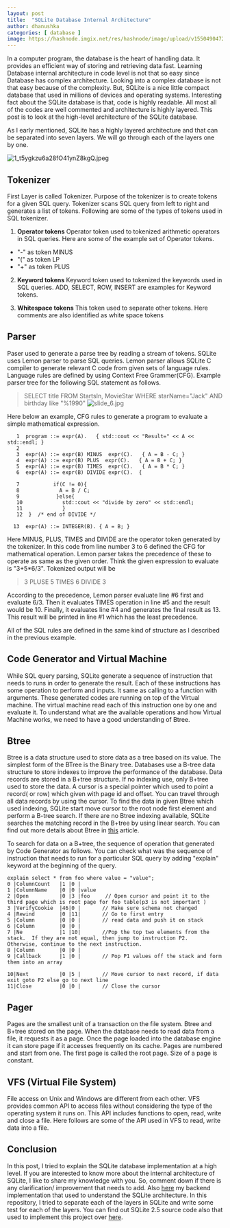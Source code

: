 ```yaml
---
layout: post
title:  "SQLite Database Internal Architecture"
author: dhanushka
categories: [ database ]
image: https://hashnode.imgix.net/res/hashnode/image/upload/v1550490472721/vmmqmNXxg.png?w=1600&h=840&fit=crop&crop=entropy&auto=format,enhance&q=60
---
```

In a computer program, the database is the heart of handling data. It provides an efficient way of storing and retrieving data fast. Learning Database internal architecture in code level is not that so easy since Database has complex architecture. Looking into a complex database is not that easy because of the complexity. But, SQLite is a nice little compact database that used in millions of devices and operating systems. Interesting fact about the SQLite database is that, code is highly readable. All most all of the codes are well commented and architecture is highly layered. This post is to look at the high-level architecture of the SQLite database.

As I early mentioned, SQLite has a highly layered architecture and that can be separated into seven layers. We will go through each of the layers one by one.

![1_t5ygkzu6a28fO41ynZ8kgQ.jpeg](https://cdn.hashnode.com/res/hashnode/image/upload/v1549901000617/M6BO2nrze.jpeg)

## Tokenizer
First Layer is called Tokenizer. Purpose of the tokenizer is to create tokens for a given SQL query. Tokenizer scans SQL query from left to right and generates a list of tokens. Following are some of the types of tokens used in SQL tokenizer.

1.  **Operator tokens**
Operator token used to tokenized arithmetic operators in SQL queries. Here are some of the example set of Operator tokens.

- "-" as token MINUS
- "(" as token LP
- "+" as token PLUS

2. **Keyword tokens**
Keyword token used to tokenized the keywords used in SQL queries. ADD, SELECT, ROW, INSERT are examples for Keyword tokens.

3. **Whitespace tokens**
This token used to separate other tokens. Here comments are also identified as white space tokens

## Parser 
Paser used to generate a parse tree by reading a stream of tokens. SQLite uses Lemon parser to parse SQL queries. Lemon parser allows SQLite C compiler to generate relevant C code from given sets of language rules. Language rules are defined by using Context Free Grammer(CFG).
Example parser tree for the following SQL statement as follows.
> SELECT title FROM StartsIn, MovieStar WHERE starName="Jack" AND birthday like "%1990"
![slide_6.jpg](https://cdn.hashnode.com/res/hashnode/image/upload/v1550219407740/8NfsqLqk4.jpeg)

Here below an example, CFG rules to generate a program to evaluate a simple mathematical expression.
```
   1  program ::= expr(A).   { std::cout << "Result=" << A << std::endl; }
   2
   3  expr(A) ::= expr(B) MINUS  expr(C).   { A = B - C; }
   4  expr(A) ::= expr(B) PLUS  expr(C).   { A = B + C; }
   5  expr(A) ::= expr(B) TIMES  expr(C).   { A = B * C; }
   6  expr(A) ::= expr(B) DIVIDE expr(C).  {
    
   7           if(C != 0){
   8             A = B / C;
   9            }else{
   10             std::cout << "divide by zero" << std::endl;
   11             }
   12  }  /* end of DIVIDE */

  13  expr(A) ::= INTEGER(B). { A = B; }

``` 
Here MINUS, PLUS, TIMES and DIVIDE are the operator token generated by the tokenizer. In this code from line number 3 to 6 defined the CFG for mathematical operation. Lemon parser takes the precedence of these to operate as same as the given order. Think the given expression to evaluate is "3+5*6/3". Tokenized output will be 
> 3 PLUSE 5 TIMES 6 DIVIDE 3

According to the precedence, Lemon parser evaluate line #6 first and evaluate 6/3. Then it evaluates TIMES operation in line #5 and the result would be 10. Finally, it evaluates line #4 and generates the final result as 13. This result will be printed in line #1 which has the least precedence.

All of the SQL rules are defined in the same kind of structure as I described in the previous example.

## Code Generator and Virtual Machine
While SQL query parsing, SQLite generate a sequence of instruction that needs to runs in order to generate the result. Each of these instructions has some operation to perform and inputs. It same as calling to a function with arguments. These generated codes are running on top of the Virtual machine. The virtual machine read each of this instruction one by one and evaluate it. To understand what are the available operations and how Virtual Machine works, we need to have a good understanding of Btree. 

## Btree
Btree is a data structure used to store data as a tree based on its value. The simplest form of the BTree is the Binary tree. Databases use a B-tree data structure to store indexes to improve the performance of the database. Data records are stored in a B+tree structure. If no indexing use, only B+tree used to store the data. A cursor is a special pointer which used to point a record( or row) which given with page id and offset. You can travel through all data records by using the cursor. 
To find the data in given Btree which used indexing, SQLite start move cursor to the root node first element and perform a B-tree search.
If there are no Btree indexing available, SQLite searches the matching record in the B+tree by using linear search. You can find out more details about Btree in [this](https://medium.com/@madushandhanushka/database-btree-indexing-in-sqlite-d5144cb2850b) article.

To search for data on a B+tree, the sequence of operation that generated by Code Generator as follows. You can check what was the sequence of instruction that needs to run for a particular SQL query by adding "explain" keyword at the beginning of the query.
```
explain select * from foo where value = "value";
0 |ColumnCount   |1 |0 |
1 |ColumnName    |0 |0 |value
2 |Open          |0 |3 |foo     // Open cursor and point it to the third page which is root page for foo table(p3 is not important )
3 |VerifyCookie  |46|0 |       // Make sure schema not changed
4 |Rewind        |0 |11|       // Go to first entry
5 |Column        |0 |0 |       // read data and push it on stack
6 |Column        |0 |0 |
7 |Ne            |1 |10|       //Pop the top two elements from the stack.  If they are not equal, then jump to instruction P2.  Otherwise, continue to the next instruction.
8 |Column        |0 |0 |
9 |Callback      |1 |0 |       // Pop P1 values off the stack and form them into an array

10|Next          |0 |5 |       // Move cursor to next record, if data exit goto P2 else go to next line
11|Close         |0 |0 |       // Close the cursor
```

## Pager
Pages are the smallest unit of a transaction on the file system. Btree and B+tree stored on the page. When the database needs to read data from a file, it requests it as a page. Once the page loaded into the database engine it can store page if it accesses frequently on its cache. Pages are numbered and start from one. The first page is called the root page. Size of a page is constant.

## VFS (Virtual File System)
File access on Unix and Windows are different from each other. VFS provides common API to access files without considering the type of the operating system it runs on. This API includes functions to open, read, write and close a file. Here follows are some of the API used in VFS to read, write data into a file.

## Conclusion

In this post, I tried to explain the SQLite database implementation at a high level. If you are interested to know more about the internal architecture of SQLite, I like to share my knowledge with you. So, comment down if there is any clarification/ improvement that needs to add. Also [here](https://github.com/madushadhanushka/simple-sqlite) my backend implementation that used to understand the SQLite architecture. In this repository, I tried to separate each of the layers in SQLite and write some test for each of the layers. You can find out SQLite 2.5 source code also that used to implement this project over [here](https://github.com/madushadhanushka/SQLite-2.5.0-for-code-reading). 